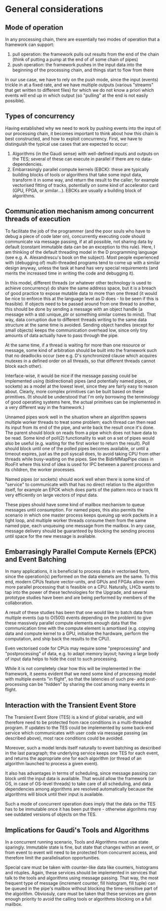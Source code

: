 # General considerations

## Mode of operation

In any processing chain, there are essentially two modes of operation that a
framework can support:

1. pull operation: the framework pulls out results from the end of the chain
   (think of putting a pump at the end of of some chain of pipes)
2. push operation: the framework pushes in the input data into the beginning of
   the processing chain, and things start to flow from there

In our use case, we have to rely on the push mode, since the input (events)
trickle in at a fixed rate, and we have multiple outputs (various "streams"
that get written to different files) for which we do not know a priori which
events will end up in which output (so "pulling" at the end is not easily
possible).

## Types of concurrency

Having established why we need to work by pushing events into the input of our
processing chain, it becomes important to think about how this chain is best
constructed, and how to exploit concurrency. First, we have to distinguish the
typical use cases that are expected to occur:

1. Algorithms (in the Gaudi sense) with well-defined inputs and outputs on the
   TES; several of these can execute in parallel if there are no
   data-dependencies.
2. Embarrasingly parallel compute kernels (EBCK): these are typically building
   blocks of tools or algorithms that take some input data, transform it in
   some way, and return the result to the caller; for example vectorised
   fitting of tracks, potentially on some kind of accelerator card (GPU, FPGA,
   or similar...). EBCKs are usually a building block of algorithms.

## Communication mechanism among concurrent threads of execution

To facilitate the job of the programmer (and the poor souls who have to debug a
piece of code later on), concurrently executing code should communicate via
message passing, if at all possible, not sharing data by default (constant
immutable data can be an exception to this rule). Here, I am thinking of the
default threading model in the D programming language (see e.g. A.
Alexandrescu's book on the subject). Most people experienced with (debugging
of) multi-threaded programs tend to come up with a similar design anyway,
unless the task at hand has very special requirements (and merits the increased
time in writing the code and debugging it).

In this model, different threads (or whatever other technology is used to
achieve concurrency) do share the same address space, but it is a breach of
good practice to expose mutable data to more than one thread (it would be nice
to enforce this at the language level as D does - to be seen if this is
feasible). If objects need to be passed around from one thread to another, this
should be done by sending a message with an object handle (a message with a
std::unique_ptr or something similar comes to mind). That way, data corruption
due to different threads writing to the same data structure at the same time is
avoided. Sending object handles (except for small objects) keeps the
communication overhead low, since only tiny amounts of data actually have to
pass through the pipe.

At the same time, if a thread is waiting for more than one resource or message,
some kind of arbitration should be built into the framework such that no
deadlocks occur (see e.g. D's synchronized clause which acquires mutexes in a
defined order on all threads, so that different threads cannot block each
other).

Interface-wise, it would be nice if the message passing could be implemented
using (bidirectional) pipes (and potentially named pipes, or sockets) as a
model at the lowest level, since they are fairly easy to reason about. Clearly,
more complex primitives can be built based on these primitives. (It should be
understood that I'm only borrowing the terminology of good operating systems
here, the actual primitves can be implemented in a very different way in the
framework.)

Unnamed pipes work well in the situation where an algorithm spawns multiple
worker threads to treat some problem; each thread can then read its input from
its end of the pipe, and write back the result once it's done. The parent
should block on reads from a pipe which does not have data to be read. Some
kind of poll(2) functionality to wait on a set of pipes would also be useful
(e.g. waiting for the first worker to return the result). Poll should block
until one of the polled pipes becomes available, or until a timeout expires,
just as the poll syscall does, to avoid taking CPU from other threads while
busy-waiting on the pipes. See the BidirMMapPipe class in RooFit where this
kind of idea is used for IPC between a parent process and its children, the
worker processes.

Named pipes (or sockets) should work well when there is some kind of "service"
to communicate with that has no direct relation to the algorithm itself, for
example an EPCK which does parts of the pattern reco or track fit very
efficiently on large vectors of input data.

These pipes should have some kind of mailbox mechanism to queue messages until
consumption. For named pipes, this also permits the scenario in which one
master process keeps queuing up work packets in a tight loop, and multiple
worker threads consume them from the same named pipe, each unqueuing one
message from the mailbox. In any case, message delivery should be guaranteed by
blocking the sending process until space for the new message is available.


## Embarrasingly Parallel Compute Kernels (EPCK) and Event Batching

In many applications, it is beneficial to process data in vectorised form,
since the operation(s) performed on the data elemets are the same. To this end,
modern CPUs feature vector-units, and GPUs and FPGAs allow even more parallel
processing that is feasible on a CPU. Naturally, LHCb wants to tap into the
power of these technologies for the Upgrade, and several prototype studies have
been and are being performed by members of the collaboration.

A result of these studies has been that one would like to batch data from
multiple events (up to O(500) events depending on the problem) to give these
massively parallel compute elements enough data that the communication time
with the compute element is amortised (e.g. copying data and compute kernel to
a GPU, initialise the hardware, perform the computation, and ship back the
results to the CPU).

Even vectorised code for CPUs may require some "preprocessing" and
"postprocessing" of data, e.g. to adapt memory layout; having a large body of
input data helps to hide the cost to such processing.

While it is not completely clear how this will be implemented in the framework,
it seems evident that we need some kind of processing model with multiple
events "in flight", so that the latencies of such pre- and post-processing can
be "hidden" by sharing the cost among many events in flight.

## Interaction with the Transient Event Store

The Transient Event Store (TES) is a kind of global variable, and will
therefore need to be protected from race conditions in a multi-threaded
program. If updates to the TES could be implemented by some back-end service
which communicates with user code via message passing (as described above),
most race conditions could be avoided.

Moreover, such a model lends itself naturally to event batching as described in
the last paragraph; the underlying service keeps one TES for each event, and
returns the appropriate one for each algorithm (or thread of an algorithm
launched to process a given event).

It also has advantages in terms of scheduling, since message passing can block
until the input data is available. That would allow the framework (or OS, in
case of OS-level threads) to take care of all scheduling, and data dependencies
among algorithms are resolved automatically because the algorithms will block
until their input is available.

Such a mode of concurrent operation does imply that the data on the TES has to
be immutable once it has been put there - otherwise algorihms may see outdated
versions of objects on the TES.

## Implications for Gaudi's Tools and Algorithms

In a concurrent running scenario, Tools and Algorithms must use state
sparingly. Immutable state is fine, but state that changes within an event, or
from event to event will need to be protected from concurrent access, and
therefore limit the parallelisation opportunities.

Special care must be taken with counter-like data like counters, histograms and
ntuples. Again, these services should be implemented in services that talk to
the tools and algorithms using message passing. That way, the most frequent
type of message (increment counter, fill histogram, fill tuple) can be queued
in the pipe's mailbox without blocking the time-sensitive part of the
algorithm. Obviosuly, care must be taken that these services are given enough
priority to avoid the calling tools or algorithms blocking on a full mailbox.






